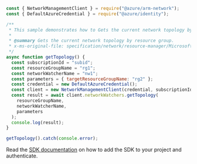 ```javascript
const { NetworkManagementClient } = require("@azure/arm-network");
const { DefaultAzureCredential } = require("@azure/identity");

/**
 * This sample demonstrates how to Gets the current network topology by resource group.
 *
 * @summary Gets the current network topology by resource group.
 * x-ms-original-file: specification/network/resource-manager/Microsoft.Network/stable/2021-08-01/examples/NetworkWatcherTopologyGet.json
 */
async function getTopology() {
  const subscriptionId = "subid";
  const resourceGroupName = "rg1";
  const networkWatcherName = "nw1";
  const parameters = { targetResourceGroupName: "rg2" };
  const credential = new DefaultAzureCredential();
  const client = new NetworkManagementClient(credential, subscriptionId);
  const result = await client.networkWatchers.getTopology(
    resourceGroupName,
    networkWatcherName,
    parameters
  );
  console.log(result);
}

getTopology().catch(console.error);
```

Read the [SDK documentation](https://github.com/Azure/azure-sdk-for-js/blob/%40azure%2Farm-network_28.0.0/sdk/network/arm-network/README.md) on how to add the SDK to your project and authenticate.
